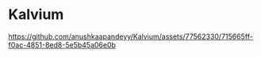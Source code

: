 # Kalvium

https://github.com/anushkaapandeyy/Kalvium/assets/77562330/715665ff-f0ac-4851-8ed8-5e5b45a06e0b
